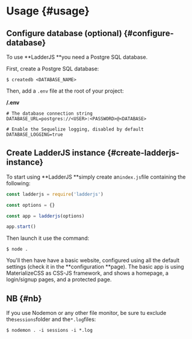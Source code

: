# Usage {#usage}

## Configure database \(optional\) {#configure-database}

To use **LadderJS **you need a Postgre SQL database.

First, create a Postgre SQL database:

```
$ createdb <DATABASE_NAME>
```

Then, add a `.env` file at the root of your project:

**/.env**

```
# The database connection string
DATABASE_URL=postgres://<USER>:<PASSWORD>@<DATABASE>

# Enable the Sequelize logging, disabled by default
DATABASE_LOGGING=true
```

## Create LadderJS instance {#create-ladderjs-instance}

To start using **LadderJS **simply create an`index.js`file containing the following:

```js
const ladderjs = require('ladderjs')

const options = {}

const app = ladderjs(options)

app.start()
```

Then launch it use the command:

```
$ node .
```

You'll then have have a basic website, configured using all the default settings \(check it in the **configuration **page\). The basic app is using MaterializeCSS as CSS-JS framework, and shows a homepage, a login/signup pages, and a protected page.

## NB {#nb}

If you use Nodemon or any other file monitor, be sure tu exclude the`sessions`folder and the`*.log`files:

```
$ nodemon . -i sessions -i *.log
```



